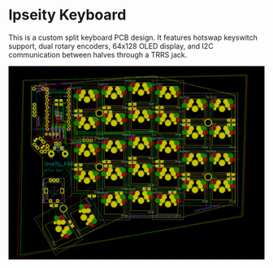 # Ipseity Keyboard

This is a custom split keyboard PCB design. It features hotswap keyswitch support, dual rotary encoders, 64x128 OLED display, and I2C communication between halves through a TRRS jack. 

![PCB](Images/PCBLayout.PNG)

